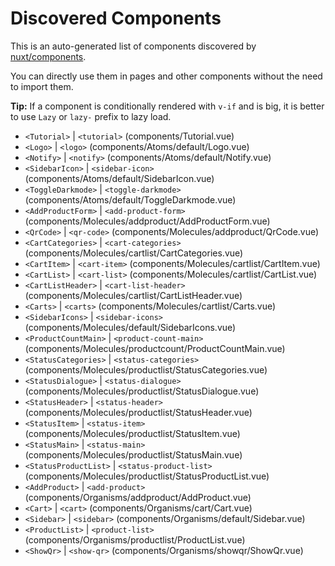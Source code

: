 # Discovered Components

This is an auto-generated list of components discovered by [nuxt/components](https://github.com/nuxt/components).

You can directly use them in pages and other components without the need to import them.

**Tip:** If a component is conditionally rendered with `v-if` and is big, it is better to use `Lazy` or `lazy-` prefix to lazy load.

- `<Tutorial>` | `<tutorial>` (components/Tutorial.vue)
- `<Logo>` | `<logo>` (components/Atoms/default/Logo.vue)
- `<Notify>` | `<notify>` (components/Atoms/default/Notify.vue)
- `<SidebarIcon>` | `<sidebar-icon>` (components/Atoms/default/SidebarIcon.vue)
- `<ToggleDarkmode>` | `<toggle-darkmode>` (components/Atoms/default/ToggleDarkmode.vue)
- `<AddProductForm>` | `<add-product-form>` (components/Molecules/addproduct/AddProductForm.vue)
- `<QrCode>` | `<qr-code>` (components/Molecules/addproduct/QrCode.vue)
- `<CartCategories>` | `<cart-categories>` (components/Molecules/cartlist/CartCategories.vue)
- `<CartItem>` | `<cart-item>` (components/Molecules/cartlist/CartItem.vue)
- `<CartList>` | `<cart-list>` (components/Molecules/cartlist/CartList.vue)
- `<CartListHeader>` | `<cart-list-header>` (components/Molecules/cartlist/CartListHeader.vue)
- `<Carts>` | `<carts>` (components/Molecules/cartlist/Carts.vue)
- `<SidebarIcons>` | `<sidebar-icons>` (components/Molecules/default/SidebarIcons.vue)
- `<ProductCountMain>` | `<product-count-main>` (components/Molecules/productcount/ProductCountMain.vue)
- `<StatusCategories>` | `<status-categories>` (components/Molecules/productlist/StatusCategories.vue)
- `<StatusDialogue>` | `<status-dialogue>` (components/Molecules/productlist/StatusDialogue.vue)
- `<StatusHeader>` | `<status-header>` (components/Molecules/productlist/StatusHeader.vue)
- `<StatusItem>` | `<status-item>` (components/Molecules/productlist/StatusItem.vue)
- `<StatusMain>` | `<status-main>` (components/Molecules/productlist/StatusMain.vue)
- `<StatusProductList>` | `<status-product-list>` (components/Molecules/productlist/StatusProductList.vue)
- `<AddProduct>` | `<add-product>` (components/Organisms/addproduct/AddProduct.vue)
- `<Cart>` | `<cart>` (components/Organisms/cart/Cart.vue)
- `<Sidebar>` | `<sidebar>` (components/Organisms/default/Sidebar.vue)
- `<ProductList>` | `<product-list>` (components/Organisms/productlist/ProductList.vue)
- `<ShowQr>` | `<show-qr>` (components/Organisms/showqr/ShowQr.vue)
